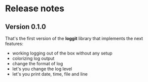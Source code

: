 # Release notes 


## Version 0.1.0
That's the first version of the **loggit** library that implements the next features:
- working logging out of the box without any setup
- colorizing log output
- change the format of log
- let's you change the log level
- let's you print date, time, file and line
